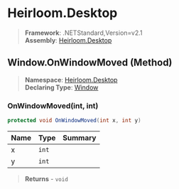 # Heirloom.Desktop

> **Framework**: .NETStandard,Version=v2.1  
> **Assembly**: [Heirloom.Desktop][0]

## Window.OnWindowMoved (Method)

> **Namespace**: [Heirloom.Desktop][0]  
> **Declaring Type**: [Window][1]

### OnWindowMoved(int, int)

```cs
protected void OnWindowMoved(int x, int y)
```

| Name | Type  | Summary |
|------|-------|---------|
| x    | `int` |         |
| y    | `int` |         |

> **Returns** - `void`

[0]: ../../../Heirloom.Desktop.md
[1]: ../Window.md
